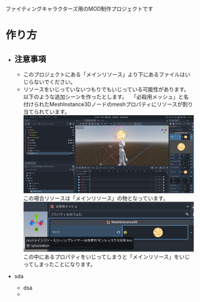 ファイティングキャラクターズ用のMOD制作プロジェクトです
# 作り方
  * ## 注意事項
      * このプロジェクトにある「メインリソース」より下にあるファイルはいじらないでください。
      * リソースをいじっていないつもりでもいじっている可能性があります。<br>以下のような追加シーンを作ったとします。
    　「必殺用メッシュ」と名付けられたMeshInstance3Dノードのmeshプロパティにリソースが割り当てられています。
      ![リソース注意1](画像/注意事項/リソース注意.png)<br>この場合リソースは「メインリソース」の物となっています。
      ![リソース注意2](画像/注意事項/リソースパス.png)<br>この中にあるプロパティをいじってしまうと「メインリソース」をいじってしまったことになります。
        
  * sda
      * dsa
      * 
